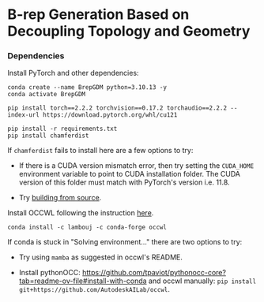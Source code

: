# B-rep Generation Based on Decoupling Topology and Geometry

### Dependencies

Install PyTorch and other dependencies:
```
conda create --name BrepGDM python=3.10.13 -y
conda activate BrepGDM

pip install torch==2.2.2 torchvision==0.17.2 torchaudio==2.2.2 --index-url https://download.pytorch.org/whl/cu121

pip install -r requirements.txt
pip install chamferdist
```

If `chamferdist` fails to install here are a few options to try:

- If there is a CUDA version mismatch error, then try setting the `CUDA_HOME` environment variable to point to CUDA installation folder. The CUDA version of this folder must match with PyTorch's version i.e. 11.8.

- Try [building from source](https://github.com/krrish94/chamferdist?tab=readme-ov-file#building-from-source).

Install OCCWL following the instruction [here](https://github.com/AutodeskAILab/occwl).
```
conda install -c lambouj -c conda-forge occwl
```

If conda is stuck in "Solving environment..." there are two options to try:

- Try using `mamba` as suggested in occwl's README.

- Install pythonOCC: https://github.com/tpaviot/pythonocc-core?tab=readme-ov-file#install-with-conda and occwl manually: `pip install git+https://github.com/AutodeskAILab/occwl`.

